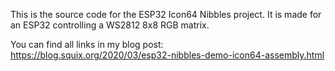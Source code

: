 This is the source code for the ESP32 Icon64 Nibbles project. It is made for an ESP32 controlling a WS2812 8x8 RGB matrix. 

You can find all links in my blog post: https://blog.squix.org/2020/03/esp32-nibbles-demo-icon64-assembly.html
